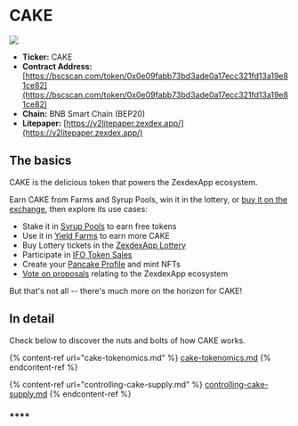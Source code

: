 # CAKE

![](../../.gitbook/images/tokenomics-header.png)

* **Ticker:** CAKE
* **Contract Address:** [https://bscscan.com/token/0x0e09fabb73bd3ade0a17ecc321fd13a19e81ce82](https://bscscan.com/token/0x0e09fabb73bd3ade0a17ecc321fd13a19e81ce82)
* **Chain:** BNB Smart Chain (BEP20)
* **Litepaper:** [https://v2litepaper.zexdex.app/](https://v2litepaper.zexdex.app/)

## The basics

CAKE is the delicious token that powers the ZexdexApp ecosystem.

Earn CAKE from Farms and Syrup Pools, win it in the lottery, or [buy it on the exchange](../../products/zexdex/), then explore its use cases:

* Stake it in [Syrup Pools](../../products/syrup-pool/) to earn free tokens
* Use it in [Yield Farms](https://docs.zexdex.app/products/yield-farming) to earn more CAKE
* Buy Lottery tickets in the [ZexdexApp Lottery](../../products/lottery/)
* Participate in [IFO Token Sales](../../products/ifo-initial-farm-offering/)
* Create your [Pancake Profile](../../products/nft-profile-system/) and mint NFTs
* [Vote on proposals](../../products/voting/) relating to the ZexdexApp ecosystem

But that's not all -- there's much more on the horizon for CAKE!

## In detail

Check below to discover the nuts and bolts of how CAKE works.

{% content-ref url="cake-tokenomics.md" %}
[cake-tokenomics.md](cake-tokenomics.md)
{% endcontent-ref %}

{% content-ref url="controlling-cake-supply.md" %}
[controlling-cake-supply.md](controlling-cake-supply.md)
{% endcontent-ref %}

### \*\*\*\*
